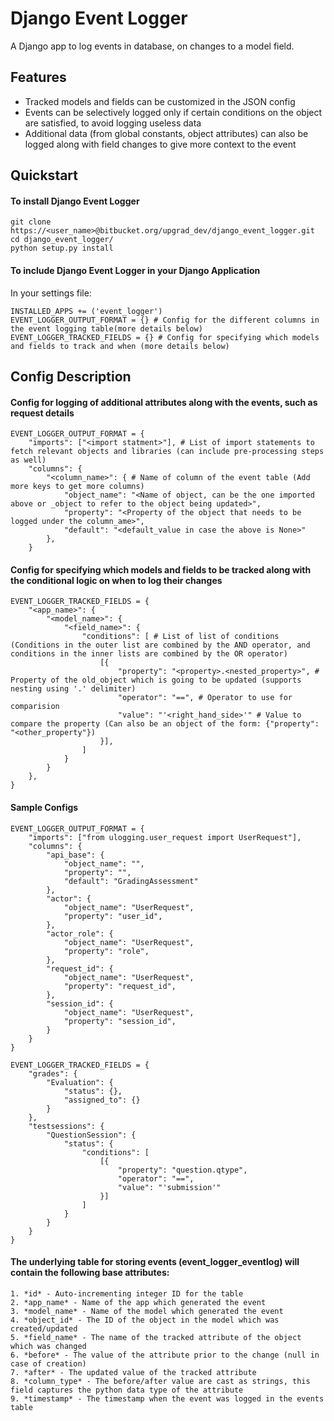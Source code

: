 # Django Event Logger

A Django app to log events in database, on changes to a model field.

## Features
* Tracked models and fields can be customized in the JSON config
* Events can be selectively logged only if certain conditions on the object are satisfied, to avoid logging useless data
* Additional data (from global constants, object attributes) can also be logged along with field changes to give more context to the event

## Quickstart
#### To install Django Event Logger
```
git clone https://<user_name>@bitbucket.org/upgrad_dev/django_event_logger.git
cd django_event_logger/
python setup.py install
```
#### To include Django Event Logger in your Django Application
In your settings file:
```
INSTALLED_APPS += ('event_logger')
EVENT_LOGGER_OUTPUT_FORMAT = {} # Config for the different columns in the event logging table(more details below)
EVENT_LOGGER_TRACKED_FIELDS = {} # Config for specifying which models and fields to track and when (more details below)
```

## Config Description
#### Config for logging of additional attributes along with the events, such as request details
```
EVENT_LOGGER_OUTPUT_FORMAT = {
    "imports": ["<import statment>"], # List of import statements to fetch relevant objects and libraries (can include pre-processing steps as well)
    "columns": {
        "<column_name>": { # Name of column of the event table (Add more keys to get more columns)
            "object_name": "<Name of object, can be the one imported above or _object to refer to the object being updated>",
            "property": "<Property of the object that needs to be logged under the column_ame>",
            "default": "<default_value in case the above is None>"
        },
    }
```
#### Config for specifying which models and fields to be tracked along with the conditional logic on when to log their changes
```
EVENT_LOGGER_TRACKED_FIELDS = {
    "<app_name>": {
        "<model_name>": {
            "<field_name>": {
                "conditions": [ # List of list of conditions (Conditions in the outer list are combined by the AND operator, and conditions in the inner lists are combined by the OR operator)
                    [{
                        "property": "<property>.<nested_property>", # Property of the old_object which is going to be updated (supports nesting using '.' delimiter)
                        "operator": "==", # Operator to use for comparision
                        "value": "'<right_hand_side>'" # Value to compare the property (Can also be an object of the form: {"property": "<other_property"})
                    }],
                ]
            }
        }
    },
}
```
#### Sample Configs
```
EVENT_LOGGER_OUTPUT_FORMAT = {
    "imports": ["from ulogging.user_request import UserRequest"],
    "columns": {
        "api_base": {
            "object_name": "",
            "property": "",
            "default": "GradingAssessment"
        },
        "actor": {
            "object_name": "UserRequest",
            "property": "user_id",
        },
        "actor_role": {
            "object_name": "UserRequest",
            "property": "role",
        },
        "request_id": {
            "object_name": "UserRequest",
            "property": "request_id",
        },
        "session_id": {
            "object_name": "UserRequest",
            "property": "session_id",
        }
    }
}

EVENT_LOGGER_TRACKED_FIELDS = {
    "grades": {
        "Evaluation": {
            "status": {},
            "assigned_to": {}
        }
    },
    "testsessions": {
        "QuestionSession": {
            "status": {
                "conditions": [
                    [{
                        "property": "question.qtype",
                        "operator": "==",
                        "value": "'submission'"
                    }]
                ]
            }
        }
    }
}
```

#### The underlying table for storing events (event_logger_eventlog) will contain the following base attributes:
    1. *id* - Auto-incrementing integer ID for the table
    2. *app_name* - Name of the app which generated the event
    3. *model_name* - Name of the model which generated the event
    4. *object_id* - The ID of the object in the model which was created/updated
    5. *field_name* - The name of the tracked attribute of the object which was changed
    6. *before* - The value of the attribute prior to the change (null in case of creation)
    7. *after* - The updated value of the tracked attribute
    8. *column_type* - The before/after value are cast as strings, this field captures the python data type of the attribute
    9. *timestamp* - The timestamp when the event was logged in the events table
